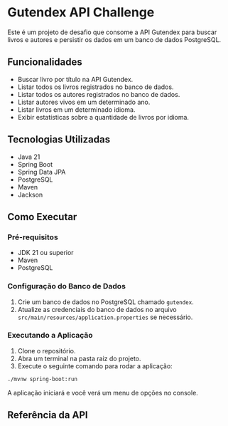 # Gutendex API Challenge

Este é um projeto de desafio que consome a API Gutendex para buscar livros e autores e persistir os dados em um banco de dados PostgreSQL.

## Funcionalidades

*   Buscar livro por título na API Gutendex.
*   Listar todos os livros registrados no banco de dados.
*   Listar todos os autores registrados no banco de dados.
*   Listar autores vivos em um determinado ano.
*   Listar livros em um determinado idioma.
*   Exibir estatísticas sobre a quantidade de livros por idioma.

## Tecnologias Utilizadas

*   Java 21
*   Spring Boot
*   Spring Data JPA
*   PostgreSQL
*   Maven
*   Jackson

## Como Executar

### Pré-requisitos

*   JDK 21 ou superior
*   Maven
*   PostgreSQL

### Configuração do Banco de Dados

1.  Crie um banco de dados no PostgreSQL chamado `gutendex`.
2.  Atualize as credenciais do banco de dados no arquivo `src/main/resources/application.properties` se necessário.

### Executando a Aplicação

1.  Clone o repositório.
2.  Abra um terminal na pasta raiz do projeto.
3.  Execute o seguinte comando para rodar a aplicação:

```bash
./mvnw spring-boot:run
```

A aplicação iniciará e você verá um menu de opções no console.

## Referência da API